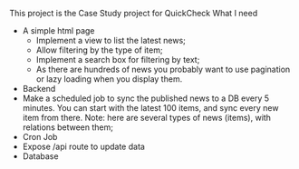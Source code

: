 This project is the Case Study project for QuickCheck
What I need
- A simple html page
  - Implement a view to list the latest news;
  - Allow filtering by the type of item;
  - Implement a search box for filtering by text;
  - As there are hundreds of news you probably want to use pagination or lazy loading when you display them.
- Backend
- Make a scheduled job to sync the published news to a DB every 5 minutes. You can start with the latest 100 items, and sync every new item from there. Note: here are several types of news (items), with relations between them; 
- Cron Job
- Expose /api route to update data
- Database